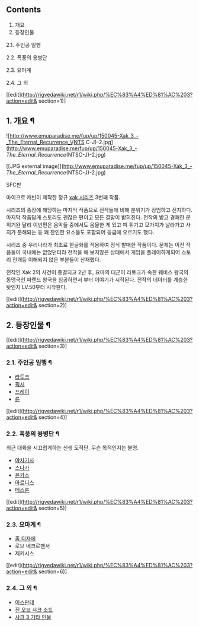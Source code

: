## Contents

    

1. 개요 
2. 등장인물 
    

2.1. 주인공 일행

2.2. 폭풍의 용병단

2.3. 요마계

2.4. 그 외

[[edit](http://rigvedawiki.net/r1/wiki.php/%EC%83%A4%ED%81%AC%203?action=edit&
section=1)]

## 1. 개요 ¶

![http://www.emuparadise.me/fup/up/150045-Xak_3_-_The_Eternal_Recurrence_\(NTS
C-J\)-2.jpg](http://www.emuparadise.me/fup/up/150045-Xak_3_-
_The_Eternal_Recurrence_\(NTSC-J\)-2.jpg)

[[JPG external image]](http://www.emuparadise.me/fup/up/150045-Xak_3_-
_The_Eternal_Recurrence_\(NTSC-J\)-2.jpg)

  
  

SFC판

  

마이크로 캐빈이 제작한 정규 [xak 시리즈](xak%20%EC%8B%9C%EB%A6%AC%EC%A6%88.md) 3번째 작품.

  

시리즈의 종장에 해당하는 마지막 작품으로 전작들에 비해 분위기가 장엄하고 진지하다. 마지막 작품답게 스토리도 괜찮은 편이고 모든 결말이
밝혀진다. 전작의 밝고 경쾌한 분위기완 달리 이번편은 음악들 중에서도 음울한 게 있고 피 튀기고 모가지가 날라가고 사지가 분해되는 등 꽤
잔인한 요소들도 포함되어 등급에 오르기도 했다.

  

시리즈 중 우리나라가 최초로 한글화를 적용하여 정식 발매한 작품이다. 문제는 이전 작품들이 국내에는 없었던터라 전작을 해 보지않은 상태에서
게임을 플레이하게되어 스토리 전개등 이해되지 않은 부분들이 산재했다.

  

전작인 Xak 2의 사건이 종결되고 2년 후, 요마의 대군이 라토크가 속한 웨비스 왕국의 동맹국인 파랜드 왕국을 침공하면서 부터 이야기가
시작된다. 전작의 데이터를 계승한 탓인지 LV.50부터 시작한다.

[[edit](http://rigvedawiki.net/r1/wiki.php/%EC%83%A4%ED%81%AC%203?action=edit&
section=2)]

## 2. 등장인물 ¶

[[edit](http://rigvedawiki.net/r1/wiki.php/%EC%83%A4%ED%81%AC%203?action=edit&
section=3)]

### 2.1. 주인공 일행 ¶

  * [라토크](%EB%9D%BC%ED%86%A0%ED%81%AC%20%EC%B9%B4%ED%8A%B8.md)
  * [픽시](%EB%A3%A8%20%EB%AF%B8%EB%A6%AC%20%ED%94%BD%EC%8B%9C.md)
  * [프레이](%ED%94%84%EB%A0%88%EC%9D%B4%EC%95%84%20%EC%85%80%EB%B0%98.md)
  * [륜](%EB%A5%9C%20%EA%B7%B8%EB%A6%AC%EB%93%9C.md)

[[edit](http://rigvedawiki.net/r1/wiki.php/%EC%83%A4%ED%81%AC%203?action=edit&
section=4)]

### 2.2. 폭풍의 용병단 ¶

최근 대륙을 시끄럽게하는 신생 도적단. 무슨 목적인지는 불명.  

  * [야차기사](%EC%95%BC%EC%B0%A8%EA%B8%B0%EC%82%AC.md)
  * [스나가](%EC%8A%A4%EB%82%98%EA%B0%80%28%EC%83%A4%ED%81%AC%203%29.md)
  * [윤카스](%EC%9C%A4%EC%B9%B4%EC%8A%A4%28%EC%83%A4%ED%81%AC%203%29.md)
  * [아르디스](%EC%95%84%EB%A5%B4%EB%94%94%EC%8A%A4%28%EC%83%A4%ED%81%AC%203%29.md)
  * [메스론](%EB%A9%94%EC%8A%A4%EB%A1%A0%28%EC%83%A4%ED%81%AC%203%29.md)

[[edit](http://rigvedawiki.net/r1/wiki.php/%EC%83%A4%ED%81%AC%203?action=edit&
section=5)]

### 2.3. 요마계 ¶

  * [좀 디자에](%EC%A2%80%20%EB%94%94%EC%9E%90%EC%97%90%28Xak%29.md)
  * 로브 네크로맨서
  * 제키시스

[[edit](http://rigvedawiki.net/r1/wiki.php/%EC%83%A4%ED%81%AC%203?action=edit&
section=6)]

### 2.4. 그 외 ¶

  * [이스판테](%EC%9D%B4%EC%8A%A4%ED%8C%90%ED%85%8C.md)
  * [진 오브 샤크 소드](%EC%A7%84%20%EC%98%A4%EB%B8%8C%20%EC%83%A4%ED%81%AC%20%EC%86%8C%EB%93%9C.md)
  * [샤크 3 기타 인물](%EC%83%A4%ED%81%AC%203%20%EA%B8%B0%ED%83%80%20%EC%9D%B8%EB%AC%BC.md)

